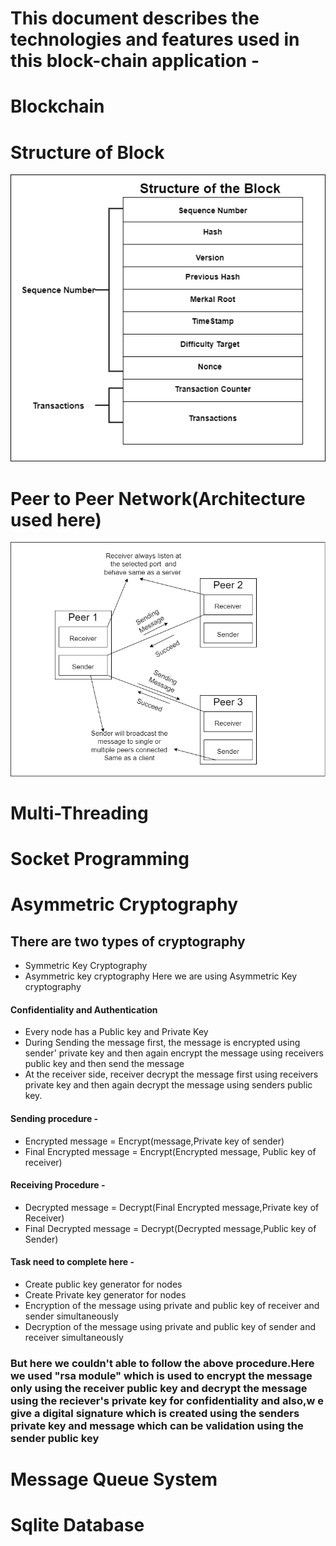 # This document describes the technologies and features used in this block-chain application - 

# Blockchain 

# Structure of Block
![title](Images/Strucutre%20of%20the%20Block.png)
# Peer to Peer Network(Architecture used here)
![title](Images/p2pnetwork.png)
# Multi-Threading

# Socket Programming

# Asymmetric Cryptography 
## There are two types of cryptography
* Symmetric Key Cryptography
* Asymmetric key cryptography
Here we are using Asymmetric Key cryptography 
#### Confidentiality and Authentication
* Every node has a Public key and Private Key
* During Sending the message first, the message is encrypted using sender' private key and then again encrypt the message using receivers public key and then send the message
* At the receiver side, receiver decrypt the message first using receivers private key and then again decrypt the message using senders public key.
#### Sending procedure - 
* Encrypted message = Encrypt(message,Private key of sender)
* Final Encrypted message = Encrypt(Encrypted message, Public key of receiver)
#### Receiving Procedure -
* Decrypted message = Decrypt(Final Encrypted message,Private key of Receiver)
* Final Decrypted message = Decrypt(Decrypted message,Public key of Sender)
#### Task need to complete here - 
* Create public key generator for nodes
* Create Private key generator for nodes
* Encryption of the message using private and public key of receiver and sender simultaneously
* Decryption of the message using private and public key of sender and receiver simultaneously

### But here we couldn't able to follow the above procedure.Here we used "rsa module" which is used to encrypt the message only using the receiver public key  and decrypt the message using the reciever's private key for confidentiality and also,w e give a digital signature which is created using the senders private key and message which can be validation using the sender public key 
# Message Queue System

# Sqlite Database